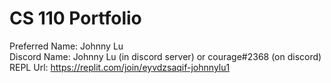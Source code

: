# CS 110 Portfolio
Preferred Name: Johnny Lu  
Discord Name: Johnny Lu (in discord server) or courage#2368 (on discord)  
REPL Url: https://replit.com/join/eyvdzsaqif-johnnylu1  
